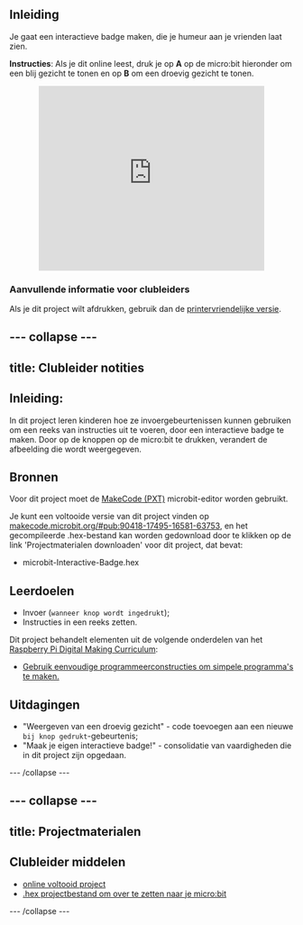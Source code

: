 ## Inleiding

Je gaat een interactieve badge maken, die je humeur aan je vrienden laat zien.

**Instructies**: Als je dit online leest, druk je op **A** op de micro:bit hieronder om een blij gezicht te tonen en op **B** om een droevig gezicht te tonen.

<div class="trinket" style="width:400px;margin: 0 auto;">
<div style="position:relative;height:0;padding-bottom:81.97%;overflow:hidden;"><iframe style="position:absolute;top:0;left:0;width:100%;height:100%;" src="https://makecode.microbit.org/---run?id=_M6yLfbemfPUv" allowfullscreen="allowfullscreen" sandbox="allow-popups allow-scripts allow-same-origin" frameborder="0"></iframe></div>
</div>

### Aanvullende informatie voor clubleiders

Als je dit project wilt afdrukken, gebruik dan de [printervriendelijke versie](https://projects.raspberrypi.org/en/projects/interactive-badge/print).

## \--- collapse \---

## title: Clubleider notities

## Inleiding:

In dit project leren kinderen hoe ze invoergebeurtenissen kunnen gebruiken om een reeks van instructies uit te voeren, door een interactieve badge te maken. Door op de knoppen op de micro:bit te drukken, verandert de afbeelding die wordt weergegeven.

## Bronnen

Voor dit project moet de [MakeCode (PXT)](http://jumpto.cc/pxt-new) microbit-editor worden gebruikt.

Je kunt een voltooide versie van dit project vinden op [makecode.microbit.org/#pub:90418-17495-16581-63753](https://makecode.microbit.org/#pub:90418-17495-16581-63753), en het gecompileerde .hex-bestand kan worden gedownload door te klikken op de link 'Projectmaterialen downloaden' voor dit project, dat bevat:

* microbit-Interactive-Badge.hex

## Leerdoelen

* Invoer (`wanneer knop wordt ingedrukt`);
* Instructies in een reeks zetten.

Dit project behandelt elementen uit de volgende onderdelen van het [Raspberry Pi Digital Making Curriculum](http://rpf.io/curriculum):

* [Gebruik eenvoudige programmeerconstructies om simpele programma's te maken.](https://www.raspberrypi.org/curriculum/programming/creator)

## Uitdagingen

* "Weergeven van een droevig gezicht" - code toevoegen aan een nieuwe `bij knop gedrukt`-gebeurtenis;
* "Maak je eigen interactieve badge!" - consolidatie van vaardigheden die in dit project zijn opgedaan.

\--- /collapse \---

## \--- collapse \---

## title: Projectmaterialen

## Clubleider middelen

* [online voltooid project](https://makecode.microbit.org/#pub:90418-17495-16581-63753)
* [.hex projectbestand om over te zetten naar je micro:bit](resources/microbit-Interactive-Badge.hex)

\--- /collapse \---